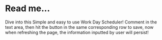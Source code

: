 # Read me...
Dive into this Simple and easy to use Work Day Scheduler!
Comment in the text area, then hit the button in the same corresponding row to save,
now when refreshing the page, the information inputted by user will persist!



